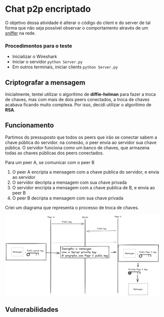 # Chat p2p encriptado

O objetivo dessa atividade é alterar o código do client e do server de tal forma que não seja possível observar o comportamento através de um [sniffer](https://www.wireshark.org/) na rede.

### Procedimentos para o teste

- Inicializar o Wireshark
- Iniciar o servidor `python Server.py`
- Em outros terminais, iniciar clients `python Server.py`

## Criptografar a mensagem

Inicialmente, tentei utilizar o algorítimo de **diffie-helman** para fazer a troca de chaves, mas com mais de dois peers conectados, a troca de chaves acabava ficando muito complexa. Por isso, decidi utilizar o algorítimo de **RSA**.

## Funcionamento

Partimos do pressuposto que todos os peers que irão se conectar sabem a chave pública do servidor. na conexão, o peer envia ao servidor sua chave pública. O servidor funciona como um banco de chaves, que armazena todas as chaves públicas dos peers conectados.

Para um peer A, se comunicar com o peer B

1. O peer A encripta a mensagem com a chave publica do servidor, e envia ao servidor
2. O servidor decripta a mensagem com sua chave privada
3. O servidor encripta a mensagem com a chave publica de B, e envia ao peer B
4. O peer B decripta a mensagem com sua chave privada

Criei um diagrama que representa o processo de troca de chaves.

![](diagram.png)

## Vulnerabilidades
